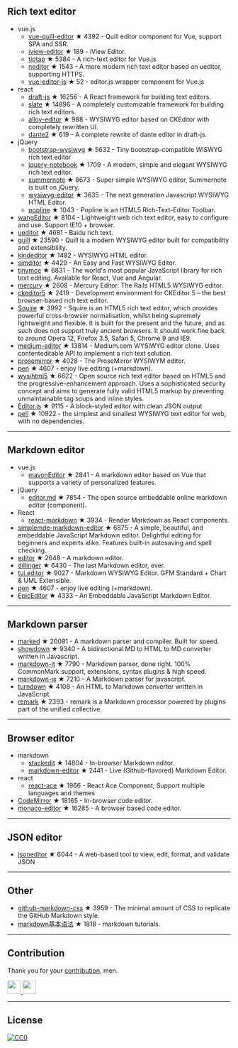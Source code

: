 


## Rich text editor
- vue.js
  - [vue-quill-editor](https://github.com/surmon-china/vue-quill-editor) ★ 4392 - Quill editor component for Vue, support SPA and SSR.
  - [iview-editor](https://github.com/iview/iview-editor) ★ 189 - iView Editor.
  - [tiptap](https://github.com/heyscrumpy/tiptap) ★ 5384 - A rich-text editor for Vue.js
  - [neditor](https://github.com/notadd/neditor) ★ 1543 - A more modern rich text editor based on ueditor, supporting HTTPS.
  - [vue-editor-js](https://github.com/ChangJoo-Park/vue-editor-js) ★ 52 - editor.js wrapper component for Vue.js
- react
  - [draft-js](https://github.com/facebook/draft-js) ★ 16256 - A React framework for building text editors.
  - [slate](https://github.com/ianstormtaylor/slate) ★ 14896 - A completely customizable framework for building rich text editors.
  - [alloy-editor](https://github.com/liferay/alloy-editor/) ★ 988 - WYSIWYG editor based on CKEditor with completely rewritten UI.
  - [dante2](https://github.com/michelson/dante2) ★ 619 - A complete rewrite of dante editor in draft-js.
- jQuery
  - [bootstrap-wysiwyg](https://github.com/mindmup/bootstrap-wysiwyg/) ★ 5632 - Tiny bootstrap-compatible WISWYG rich text editor
  - [jquery-notebook](https://github.com/raphaelcruzeiro/jquery-notebook) ★ 1709 - A modern, simple and elegant WYSIWYG rich text editor.
  - [summernote](https://github.com/summernote/summernote) ★ 8673 - Super simple WYSIWYG editor, Summernote is built on jQuery.
  - [wysiwyg-editor](https://github.com/froala/wysiwyg-editor) ★ 3635 - The next generation Javascript WYSIWYG HTML Editor.
  - [popline](https://github.com/kenshin54/popline) ★ 1043 - Popline is an HTML5 Rich-Text-Editor Toolbar.
- [wangEditor](https://github.com/wangfupeng1988/wangEditor) ★ 8104 - Lightweight web rich text editor, easy to configure and use. Support IE10 + browser.
- [ueditor](https://github.com/fex-team/ueditor) ★ 4681 - Baidu rich text.
- [quill](https://github.com/quilljs/quill) ★ 23590 - Quill is a modern WYSIWYG editor built for compatibility and extensibility.
- [kindeditor](https://github.com/kindsoft/kindeditor) ★ 1482 - WYSIWYG HTML editor.
- [simditor](https://github.com/mycolorway/simditor) ★ 4429 - An Easy and Fast WYSIWYG Editor.
- [tinymce](https://github.com/tinymce/tinymce) ★ 6831 - The world's most popular JavaScript library for rich text editing. Available for React, Vue and Angular.
- [mercury](https://github.com/jejacks0n/mercury) ★ 2608 - Mercury Editor: The Rails HTML5 WYSIWYG editor.
- [ckeditor5](https://github.com/ckeditor/ckeditor5) ★ 2419 - Development environment for CKEditor 5 – the best browser-based rich text editor.
- [Squire](https://github.com/neilj/Squire) ★ 3992 - Squire is an HTML5 rich text editor, which provides powerful cross-browser normalisation, whilst being supremely lightweight and flexible. It is built for the present and the future, and as such does not support truly ancient browsers. It should work fine back to around Opera 12, Firefox 3.5, Safari 5, Chrome 9 and IE9.
- [medium-editor](https://github.com/yabwe/medium-editor) ★ 13814 - Medium.com WYSIWYG editor clone. Uses contenteditable API to implement a rich text solution.
- [prosemirror](https://github.com/ProseMirror/prosemirror) ★ 4028 - The ProseMirror WYSIWYM editor.
- [pen](https://github.com/sofish/pen) ★ 4607 - enjoy live editing (+markdown).
- [wysihtml5](https://github.com/xing/wysihtml5) ★ 6622 - Open source rich text editor based on HTML5 and the progressive-enhancement approach. Uses a sophisticated security concept and aims to generate fully valid HTML5 markup by preventing unmaintainable tag soups and inline styles.
- [Editor.js](https://github.com/codex-team/editor.js) ★ 9115 - A block-styled editor with clean JSON output
- [pell](https://github.com/jaredreich/pell) ★ 10922 - the simplest and smallest WYSIWYG text editor for web, with no dependencies.



---


## Markdown editor
- vue.js
  - [mavonEditor](https://github.com/hinesboy/mavonEditor) ★ 2841 -   A markdown editor based on Vue that supports a variety of personalized features.
- jQuery
  - [editor.md](https://github.com/pandao/editor.md) ★ 7854 - The open source embeddable online markdown editor (component).
- React
  - [react-markdown](https://github.com/rexxars/react-markdown) ★ 3934 - Render Markdown as React components.
- [simplemde-markdown-editor](https://github.com/sparksuite/simplemde-markdown-editor) ★ 6875 -  A simple, beautiful, and embeddable JavaScript Markdown editor. Delightful editing for beginners and experts alike. Features built-in autosaving and spell checking.
- [editor](https://github.com/lepture/editor) ★ 2648 - A markdown editor.
- [dillinger](https://github.com/joemccann/dillinger) ★ 6430 - The last Markdown editor, ever.
- [tui.editor](https://github.com/nhnent/tui.editor) ★ 9027 - Markdown WYSIWYG Editor. GFM Standard + Chart & UML Extensible.
- [pen](https://github.com/sofish/pen) ★ 4607 - enjoy live editing (+markdown).
- [EpicEditor](https://github.com/OscarGodson/EpicEditor) ★ 4333 - An Embeddable JavaScript Markdown Editor.



---




## Markdown parser
- [marked](https://github.com/markedjs/marked) ★ 20091 - A markdown parser and compiler. Built for speed.
- [showdown](https://github.com/showdownjs/showdown) ★ 9340 - A bidirectional MD to HTML to MD converter written in Javascript.
- [markdown-it](https://github.com/markdown-it/markdown-it) ★ 7790 - Markdown parser, done right. 100% CommonMark support, extensions, syntax plugins & high speed.
- [markdown-js](https://github.com/evilstreak/markdown-js) ★ 7210 - A Markdown parser for javascript.
- [turndown](https://github.com/domchristie/turndown) ★ 4108 - An HTML to Markdown converter written in JavaScript.
- [remark](https://github.com/remarkjs/remark) ★ 2393 - remark is a Markdown processor powered by plugins part of the unified collective.



---



## Browser editor
- markdown
  - [stackedit](https://github.com/benweet/stackedit) ★ 14804 - In-browser Markdown editor.
  - [markdown-editor](https://github.com/jbt/markdown-editor) ★ 2441 - Live (Github-flavored) Markdown Editor.
- react
  - [react-ace](https://github.com/securingsincity/react-ace) ★ 1966 - React Ace Component, Support multiple languages and themes
- [CodeMirror](https://github.com/codemirror/CodeMirror) ★ 18165 - In-browser code editor.
- [monaco-editor](https://github.com/Microsoft/monaco-editor) ★ 16285 - A browser based code editor.



---


## JSON editor
- [jsoneditor](https://github.com/josdejong/jsoneditor) ★ 6044 - A web-based tool to view, edit, format, and validate JSON


---

## Other
- [github-markdown-css](https://github.com/sindresorhus/github-markdown-css) ★ 3959 - The minimal amount of CSS to replicate the GitHub Markdown style.
- [markdown基本语法](https://github.com/younghz/Markdown) ★ 1818 - markdown tutorials.



---


## Contribution
Thank you for your [contribution](https://github.com/xjh22222228/awesome-web-editor/issues), men.

<a href="https://github.com/1c7/">
  <img src="https://avatars1.githubusercontent.com/u/1804755?s=460&v=4" width="30px" height="30px" />
</a>
<a href="https://github.com/ChangJoo-Park/">
  <img src="https://avatars1.githubusercontent.com/u/1451365?s=460&v=4" width="30px" height="30px" />
</a>


---



## License
[![CC0](http://mirrors.creativecommons.org/presskit/buttons/88x31/svg/cc-zero.svg)](https://creativecommons.org/publicdomain/zero/1.0/)